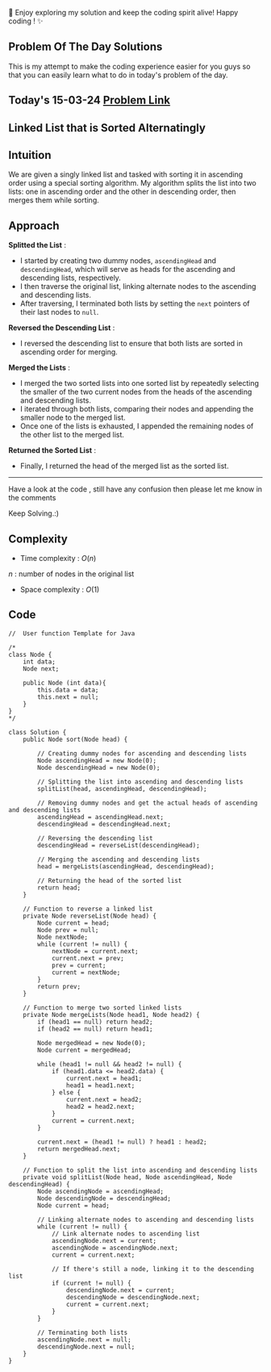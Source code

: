 🚀 Enjoy exploring my solution and keep the coding spirit alive! Happy coding ! ✨


## Problem Of The Day Solutions

This is my attempt to make the coding experience easier for you guys so that you can easily learn what to do in today's problem of the day.

## Today's 15-03-24 [Problem Link](https://www.geeksforgeeks.org/problems/linked-list-that-is-sorted-alternatingly/1)
## Linked List that is Sorted Alternatingly

## Intuition
We are given a singly linked list and tasked with sorting it in ascending order using a special sorting algorithm. My algorithm splits the list into two lists: one in ascending order and the other in descending order, then merges them while sorting.

## Approach

**Splitted the List** :
   - I started by creating two dummy nodes, `ascendingHead` and `descendingHead`, which will serve as heads for the ascending and descending lists, respectively.
   - I then traverse the original list, linking alternate nodes to the ascending and descending lists.
   - After traversing, I terminated both lists by setting the `next` pointers of their last nodes to `null`.

**Reversed the Descending List** :
   - I reversed the descending list to ensure that both lists are sorted in ascending order for merging.

**Merged the Lists** :
   - I merged the two sorted lists into one sorted list by repeatedly selecting the smaller of the two current nodes from the heads of the ascending and descending lists.
   - I iterated through both lists, comparing their nodes and appending the smaller node to the merged list.
   - Once one of the lists is exhausted, I appended the remaining nodes of the other list to the merged list.

**Returned the Sorted List** :
   - Finally, I returned the head of the merged list as the sorted list.

---
Have a look at the code , still have any confusion then please let me know in the comments

Keep Solving.:)

## Complexity
- Time complexity : $O( n )$
<!-- Add your time complexity here, e.g. $$O())$$ -->
$n$ : number of nodes in the original list

- Space complexity : $O( 1 )$
<!-- Add your space complexity here, e.g. $$O(n)$$ -->

## Code

```
//  User function Template for Java

/*
class Node {
    int data;
    Node next;
    
    public Node (int data){
        this.data = data;
        this.next = null;
    }
}
*/

class Solution {
    public Node sort(Node head) {
        
        // Creating dummy nodes for ascending and descending lists
        Node ascendingHead = new Node(0);
        Node descendingHead = new Node(0);

        // Splitting the list into ascending and descending lists
        splitList(head, ascendingHead, descendingHead);

        // Removing dummy nodes and get the actual heads of ascending and descending lists
        ascendingHead = ascendingHead.next;
        descendingHead = descendingHead.next;

        // Reversing the descending list
        descendingHead = reverseList(descendingHead);

        // Merging the ascending and descending lists
        head = mergeLists(ascendingHead, descendingHead);

        // Returning the head of the sorted list
        return head;
    }

    // Function to reverse a linked list
    private Node reverseList(Node head) {
        Node current = head;
        Node prev = null;
        Node nextNode;
        while (current != null) {
            nextNode = current.next;
            current.next = prev;
            prev = current;
            current = nextNode;
        }
        return prev;
    }

    // Function to merge two sorted linked lists
    private Node mergeLists(Node head1, Node head2) {
        if (head1 == null) return head2;
        if (head2 == null) return head1;

        Node mergedHead = new Node(0);
        Node current = mergedHead;

        while (head1 != null && head2 != null) {
            if (head1.data <= head2.data) {
                current.next = head1;
                head1 = head1.next;
            } else {
                current.next = head2;
                head2 = head2.next;
            }
            current = current.next;
        }

        current.next = (head1 != null) ? head1 : head2;
        return mergedHead.next;
    }

    // Function to split the list into ascending and descending lists
    private void splitList(Node head, Node ascendingHead, Node descendingHead) {
        Node ascendingNode = ascendingHead;
        Node descendingNode = descendingHead;
        Node current = head;

        // Linking alternate nodes to ascending and descending lists
        while (current != null) {
            // Link alternate nodes to ascending list
            ascendingNode.next = current;
            ascendingNode = ascendingNode.next;
            current = current.next;

            // If there's still a node, linking it to the descending list
            if (current != null) {
                descendingNode.next = current;
                descendingNode = descendingNode.next;
                current = current.next;
            }
        }

        // Terminating both lists
        ascendingNode.next = null;
        descendingNode.next = null;
    }
}
```

